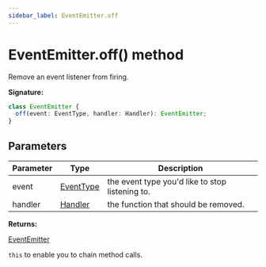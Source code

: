 ```yaml
---
sidebar_label: EventEmitter.off
---
```


# EventEmitter.off() method

Remove an event listener from firing.

**Signature:**

```typescript
class EventEmitter {
  off(event: EventType, handler: Handler): EventEmitter;
}
```

## Parameters

| Parameter | Type                                  | Description                                     |
| --------- | ------------------------------------- | ----------------------------------------------- |
| event     | [EventType](./puppeteer.eventtype.md) | the event type you'd like to stop listening to. |
| handler   | [Handler](./puppeteer.handler.md)     | the function that should be removed.            |

**Returns:**

[EventEmitter](./puppeteer.eventemitter.md)

`this` to enable you to chain method calls.
